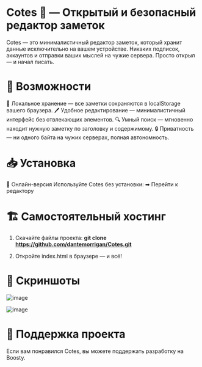# Cotes 📝 — Открытый и безопасный редактор заметок

Cotes — это минималистичный редактор заметок, который хранит данные исключительно на вашем устройстве. Никаких подписок, аккаунтов и отправки ваших мыслей на чужие сервера. Просто открыл — и начал писать.

# 🚀 Возможности

📌 Локальное хранение — все заметки сохраняются в localStorage вашего браузера.
🖊️ Удобное редактирование — минималистичный интерфейс без отвлекающих элементов.
🔍 Умный поиск — мгновенно находит нужную заметку по заголовку и содержимому.
🔒 Приватность — ни одного байта на чужих серверах, полная автономность.

# 📥 Установка
🔗 Онлайн-версия
Используйте Cotes без установки:
➡ Перейти к редактору

# 🏗 Самостоятельный хостинг
1) Скачайте файлы проекта: **git clone https://github.com/dantemorrigan/Cotes.git**

2) Откройте index.html в браузере — и всё!

# 🎨 Скриншоты
![image](https://github.com/user-attachments/assets/e0151c65-c654-4f00-b0da-cd7595e3d177)

![image](https://github.com/user-attachments/assets/d100e28b-b485-4525-9a93-fa8bd3a376e4)

# 💖 Поддержка проекта
Если вам понравился Cotes, вы можете поддержать разработку на Boosty.
